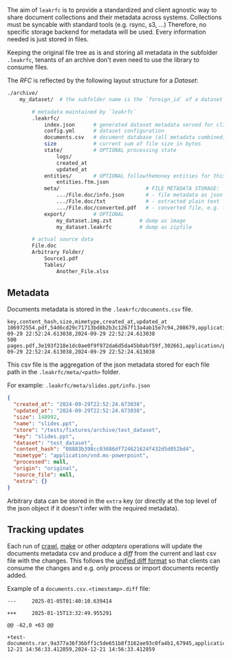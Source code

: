 The aim of `leakrfc` is to provide a standardized and client agnostic way to share document collections and their metadata across systems. Collections must be syncable with standard tools (e.g. rsync, s3, ...) Therefore, no specific storage backend for metadata will be used. Every information needed is just stored in files.

Keeping the original file tree as is and storing all metadata in the subfolder `.leakrfc`, tenants of an archive don't even need to use the library to consume files.

The _RFC_ is reflected by the following layout structure for a _Dataset_:

```bash
./archive/
    my_dataset/  # the subfolder name is the `foreign_id` of a dataset

        # metadata maintained by `leakrfc`
        .leakrfc/
            index.json      # generated dataset metadata served for clients
            config.yml      # dataset configuration
            documents.csv   # document database (all metadata combined)
            size            # current sum of file size in bytes
            state/          # OPTIONAL processing state
                logs/
                created_at
                updated_at
            entities/       # OPTIONAL followthemoney entities for this dataset
                entities.ftm.json
            meta/                            # FILE METADATA STORAGE:
                .../File.doc/info.json       # - file metadata as json REQUIRED
                .../File.doc/txt             # - extracted plain text
                .../File.doc/converted.pdf   # - converted file, e.g. from .docx to .pdf for better web display
            export/         # OPTIONAL
                my_dataset.img.zst         # dump as image
                my_dataset.leakrfc         # dump as zipfile

        # actual source data
        File.doc
        Arbitrary Folder/
            Source1.pdf
            Tables/
                Another_File.xlsx
```

## Metadata

Documents metadata is stored in the `.leakrfc/documents.csv` file.

```csv
key,content_hash,size,mimetype,created_at,updated_at
106972554.pdf,54d6cd29c71713bd8b2b3c1267f13a4ab15e7c94,208679,application/pdf,2024-09-29 22:52:24.613038,2024-09-29 22:52:24.613038
500 pages.pdf,3e193f218e1dc0ae0f9f972da6d5da45b0abf59f,302661,application/pdf,2024-09-29 22:52:24.613038,2024-09-29 22:52:24.613038
```

This csv file is the aggregation of the json metadata stored for each file path in the `.leakrfc/meta/<path>` folder.

For example: `.leakrfc/meta/slides.ppt/info.json`

```json
{
  "created_at": "2024-09-29T22:52:24.673038",
  "updated_at": "2024-09-29T22:52:24.673038",
  "size": 148992,
  "name": "slides.ppt",
  "store": "/tests/fixtures/archive/test_dataset",
  "key": "slides.ppt",
  "dataset": "test_dataset",
  "content_hash": "08883b398cc03686df724621624f432d5d052bd4",
  "mimetype": "application/vnd.ms-powerpoint",
  "processed": null,
  "origin": "original",
  "source_file": null,
  "extra": {}
}
```

Arbitrary data can be stored in the `extra` key (or directly at the top level of the json object if it doesn't infer with the required metadata).

## Tracking updates

Each run of [crawl](./crawl.md), [make](./make.md) or other _adapters_ operations will update the documents metadata csv and produce a _diff_ from the current and last csv file with the changes. This follows the [unified diff format](https://www.gnu.org/software/diffutils/manual/html_node/Detailed-Unified.html) so that clients can consume the changes and e.g. only process or import documents recently added.

Example of a `documents.csv.<timestamp>.diff` file:

```
---     2025-01-05T01:40:10.639414

+++     2025-01-15T13:32:49.955291

@@ -62,0 +63 @@

+test-documents.rar,9a377a36f36bff1c5de651b8f3162ae93c0fa4b1,67945,application/vnd.rar,2024-12-21 14:56:33.412859,2024-12-21 14:56:33.412859
```
